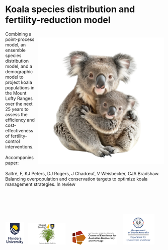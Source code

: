 # Koala species distribution and fertility-reduction model
<img align="right" src="www/koala.png" alt="koala & joey" width="400" style="margin-top: 20px">
Combining a point-process model, an ensemble species distribution model, and a demographic model to project koala populations in the Mount Lofty Ranges over the next 25 years to assess the efficiency and cost-effectiveness of fertility-control interventions.<br>
<br>
Accompanies paper:<br>
<br>
Saltré, F, KJ Peters, DJ Rogers, J Chadœuf, V Weisbecker, CJA Bradshaw. Balancing overpopulation and conservation targets to optimize koala management strategies. In review<br>
<br>
<br>
<br>
<p><a href="https://www.flinders.edu.au"><img align="bottom-left" src="www/Flinders_University_Logo_Stacked_RGB_Master.jpg" alt="Flinders University" width="60" style="margin-top: 20px"></a> &nbsp; <a href="https://globalecologyflinders.com"><img align="bottom-left" src="www/GEL Logo Kaurna New Transp.png" alt="GEL" width="120" style="margin-top: 20px"></a> &nbsp; &nbsp; <a href="https://EpicAustralia.org.au"><img align="bottom-left" src="www/CabahFCL.jpg" alt="CABAH logo" height="45" style="margin-top: 20px"></a> &nbsp; &nbsp; <a href="https://www.environment.sa.gov.au/"><img align="bottom-left" src="www/SADEWlogo.png" alt="DEW" width="100" style="margin-top: 20px"></a></p>


